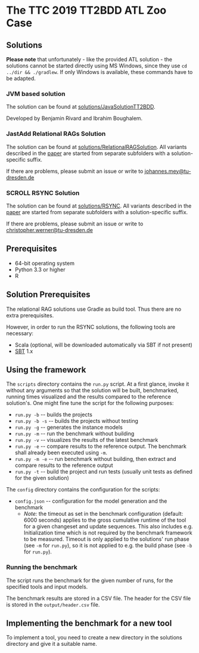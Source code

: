 # The TTC 2019 TT2BDD ATL Zoo Case

## Solutions

**Please note** that unfortunately - like the provided ATL solution - the solutions cannot be started directly using MS Windows, since they use `cd ../dir && ./gradlew`. If only Windows is available, these commands have to be adapted.

### JVM based solution
The solution can be found at [solutions/JavaSolutionTT2BDD](https://github.com/Benjaminrivard/ttc2019-tt2bdd/tree/master/solutions/JavaSolutionTT2BDD).

Developed by Benjamin Rivard and Ibrahim Boughalem.

### JastAdd Relational RAGs Solution

The solution can be found at [solutions/RelationalRAGSolution](https://git-st.inf.tu-dresden.de/ttc/bdd/tree/master/solutions/RelationalRAGSolution).
All variants described in the [paper](http://www.transformation-tool-contest.eu/papers/TTC19_paper_4.pdf) are started from separate subfolders with a solution-specific suffix.

If there are problems, please submit an issue or write to johannes.mey@tu-dresden.de

### SCROLL RSYNC Solution

The solution can be found at [solutions/RSYNC](https://git-st.inf.tu-dresden.de/ttc/bdd/tree/master/solutions/RSync).
All variants described in the [paper](http://www.transformation-tool-contest.eu/papers/TTC19_paper_6.pdf) are started from separate subfolders with a solution-specific suffix.

If there are problems, please submit an issue or write to christopher.werner@tu-dresden.de

## Prerequisites

* 64-bit operating system
* Python 3.3 or higher
* R

## Solution Prerequisites

The relational RAG solutions use Gradle as build tool. Thus there are no extra prerequisites.

However, in order to run the RSYNC solutions, the following tools are necessary:

* Scala (optional, will be downloaded automatically via SBT if not present)
* [SBT](https://www.scala-sbt.org/) 1.x

## Using the framework

The `scripts` directory contains the `run.py` script.
At a first glance, invoke it without any arguments so that the solution will be built, benchmarked, running times visualized and the results compared to the reference solution's.
One might fine tune the script for the following purposes:
* `run.py -b` -- builds the projects
* `run.py -b -s` -- builds the projects without testing
* `run.py -g` -- generates the instance models
* `run.py -m` -- run the benchmark without building
* `run.py -v` -- visualizes the results of the latest benchmark
* `run.py -e` -- compare results to the reference output. The benchmark shall already been executed using `-m`.
* `run.py -m -e` -- run benchmark without building, then extract and compare results to the reference output
* `run.py -t` -- build the project and run tests (usually unit tests as defined for the given solution)

The `config` directory contains the configuration for the scripts:
* `config.json` -- configuration for the model generation and the benchmark
  * *Note:* the timeout as set in the benchmark configuration (default: 6000 seconds) applies to the gross cumulative runtime of the tool for a given changeset and update sequences. This also includes e.g. Initialization time which is not required by the benchmark framework to be measured.
    Timeout is only applied to the solutions' run phase (see `-m` for `run.py`), so it is not applied to e.g. the build phase (see `-b` for `run.py`).

### Running the benchmark

The script runs the benchmark for the given number of runs, for the specified tools and input models.

The benchmark results are stored in a CSV file. The header for the CSV file is stored in the `output/header.csv` file.

## Implementing the benchmark for a new tool

To implement a tool, you need to create a new directory in the solutions directory and give it a suitable name.
